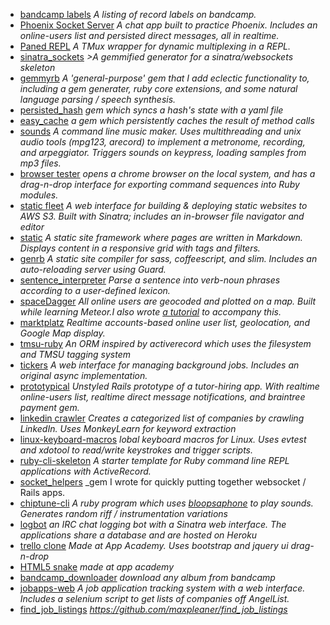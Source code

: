 - [bandcamp labels](https://maxpleaner.github.io/bandcamp_labels) _A listing of record labels on bandcamp._
- [Phoenix Socket Server](https://github.com/maxpleaner/phoenix_socket_server) _A chat app built to practice Phoenix. Includes an online-users list and persisted direct messages, all in realtime._
- [Paned REPL](https://github.com/maxpleaner/paned_repl) _A TMux wrapper for dynamic multiplexing in a REPL._
- [sinatra_sockets](https://github.com/maxpleaner/sinatra_sockets">sinatra_sockets) _>A gemmified generator for a sinatra/websockets skeleton_
- [gemmyrb](https://github.com/maxpleaner/gemmy) _A 'general-purpose' gem that I add eclectic functionality to, including a gem generater, ruby core extensions, and some natural language parsing / speech synthesis._
- [persisted_hash](http://github.com/maxpleaner/persisted_hash) _gem which syncs a hash's state with a yaml file_
- [easy_cache](http://github.com/maxpleaner/easy_cache) _a gem which persistently caches the result of method calls_
- [sounds](https://github.com/maxpleaner/sounds) _A command line music maker. Uses multithreading and unix audio tools (mpg123, arecord) to implement a metronome, recording, and arpeggiator. Triggers sounds on keypress, loading samples from mp3 files._
- [browser tester](https://github.com/maxpleaner/browser_tester) _opens a chrome browser on the local system, and has a drag-n-drop interface for exporting command sequences into Ruby modules._
- [static fleet](https://github.com/maxpleaner/static_fleet) _A web interface for building & deploying static websites to AWS S3. Built with Sinatra; includes an in-browser file navigator and editor_
- [static](https://github.com/maxpleaner/static) _A static site framework where pages are written in Markdown. Displays content in a responsive grid with tags and filters._
- [genrb](https://github.com/maxpleaner/genrb) _A static site compiler for sass, coffeescript, and slim. Includes an auto-reloading server using Guard._
- [sentence_interpreter](https://github.com/maxpleaner/sentence_interpreter) _Parse a sentence into verb-noun phrases according to a user-defined lexicon._
- [spaceDagger](https://github.com/maxpleaner/spaceDagger">spaceDagger) _All online users are geocoded and plotted on a map. Built while learning Meteor.I also wrote [a tutorial](https://medium.com/@maxpleaner/meteor-tutorial-plotting-online-users-on-a-map-adf3c3d1ebc6) to accompany this._
- [marktplatz](https://github.com/maxpleaner/marktplatz) _Realtime accounts-based online user list, geolocation, and Google Map display._
- [tmsu-ruby](https://github.com/maxpleaner/tmsu-ruby) _An ORM inspired by activerecord which uses the filesystem and TMSU tagging system_
- [tickers](https://github.com/maxpleaner/tickers) _A web interface for managing background jobs. Includes an original async implementation._
- [prototypical](https://github.com/maxpleaner/prototypical) _Unstyled Rails prototype of a tutor-hiring app. With realtime online-users list, realtime direct message notifications, and braintree payment gem._
- [linkedin crawler](https://github.com/maxpleaner/tagger) _Creates a categorized list of companies by crawling LinkedIn. Uses MonkeyLearn for keyword extraction_
- [linux-keyboard-macros](http://github.com/maxpleaner/linux-keyboard-macros) _lobal keyboard macros for Linux. Uses evtest and xdotool to read/write keystrokes and trigger scripts._
- [ruby-cli-skeleton](http://github.com/maxpleaner/ruby-cli-skeleton) _A starter template for Ruby command line REPL applications with ActiveRecord._
- [socket_helpers](http://github.com/maxpleaner/socket_helpers) _gem I wrote for quickly putting together websocket / Rails apps.
- [chiptune-cli](http://github.com/maxpleaner/chiptune-cli) _A ruby program which uses [bloopsaphone](https://github.com/mental/bloopsaphone) to play sounds. Generates random riff / instrumentation variations_
- [logbot](http://maxp-logbot.herokuapp.com) _an IRC chat logging bot with a Sinatra web interface. The applications share a database and are hosted on Heroku_
- [trello clone](http://maxp-trello.herokuapp.com/#boards/1) _Made at App Academy. Uses bootstrap and jquery ui drag-n-drop_
- [HTML5 snake](http://maxpleaner.github.io/snake) _made at app academy_
- [bandcamp_downloader](https://github.com/maxpleaner/bandcamp_downloader) _download any album from bandcamp_
- [jobapps-web](https://github.com/MaxPleaner/jobapps) _A job application tracking system with a web interface. Includes a selenium script to get lists of companies off AngelList._
- [find_job_listings](https://github.com/maxpleaner/find_job_listings) _https://github.com/maxpleaner/find_job_listings_
